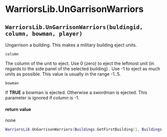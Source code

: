 # WarriorsLib.UnGarrisonWarriors

## `WarriorsLib.UnGarrisonWarriors(buldingid, column, bowman, player)`

Ungarrison a building. This makes a military building eject units.

`column`

The column of the unit to eject. Use 0 (zero) to eject the leftmost unit (in regards to the side panel of the selected building) . Use -1 to eject as much units as possible. This value is usually in the range -1..5.

`bowman`

If **TRUE** a bowman is ejected. Otherwise a swordman is ejected. This parameter is ignored if _column_ is -1.

#### return value

none

```lua
WarriorsLib.UnGarrisonWarriors(Buildings.GetFirstBuilding(1, Buildings.GUARDTOWERSMALL),-1,1,1)
```

